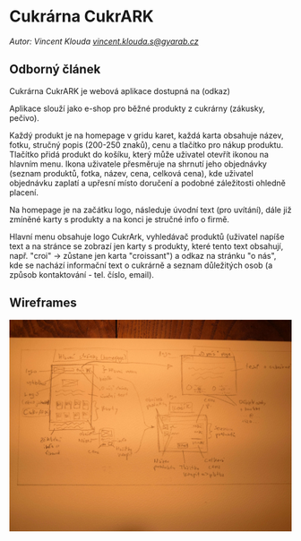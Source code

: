 # Cukrárna CukrARK
*Autor: Vincent Klouda [vincent.klouda.s@gyarab.cz](mailto:vincent.klouda.s@gyarab.cz)*

## Odborný článek

Cukrárna CukrARK je webová aplikace dostupná na (odkaz)

Aplikace slouží jako e-shop pro běžné produkty z cukrárny (zákusky, pečivo). 

Každý produkt je na homepage v gridu karet, každá karta obsahuje název, fotku, stručný popis (200-250 znaků), cenu a tlačítko pro nákup produktu. Tlačítko přidá produkt do košíku, který může uživatel otevřít ikonou na hlavním menu. Ikona uživatele přesměruje na shrnutí jeho objednávky (seznam produktů, fotka, název, cena, celková cena), kde uživatel objednávku zaplatí a upřesní místo doručení a podobné záležitosti ohledně placení. 

Na homepage je na začátku logo, následuje úvodní text (pro uvítání), dále již zmíněné karty s produkty a na konci je stručné info o firmě.

Hlavní menu obsahuje logo CukrArk, vyhledávač produktů (uživatel napíše text a na stránce se zobrazí jen karty s produkty, které tento text obsahují, např. "croi" -> zůstane jen karta "croissant") a odkaz na stránku "o nás", kde se nachází informační text o cukrárně a seznam důležitých osob (a způsob kontaktování - tel. číslo, email).

## Wireframes

![wireframe](https://raw.githubusercontent.com/gyarab/2024_wt_prj_klouda/refs/heads/main/cukrark_wireframe.jpg)

